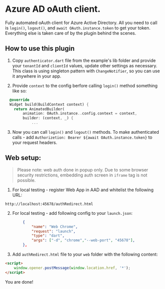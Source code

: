 # Azure AD oAuth client.

Fully automated oAuth client for Azure Active Directory. All you need to call is `login()`, `logout()`, and `await OAuth.instance.token` to get your token. Everything else is taken care of by the plugin behind the scenes.

## How to use this plugin

1. Copy `authenticator.dart` file from the example's lib folder and provide your `tenantId` and `clientId` values, update other settings as necessary. This class is using singleton pattern with `ChangeNotifier`, so you can use it anywhere in your app.

2. Provide `context` to the config berfore calling `login()` method something like so:

```dart
  @override
  Widget build(BuildContext context) {
    return AnimatedBuilder(
        animation: OAuth.instance..config.context = context,
        builder: (context, _) {
            ...
```

3. Now you can call `login()` and `logout()` methods. To make authenticated calls - add `Authorizetion: Bearer ${await OAuth.instance.token}` to your request headers.


## Web setup:

> Please note: web auth done in popup only. Due to some browser security restrictions, embedding auth screen in `iframe` tag is not possible.

1. For local testing - register Web App in AAD and whitelist the following URL:
```
http://localhost:45678/authRedirect.html
```

2. For local testing - add following config to your `launch.json`:

```json
        {
            "name": "Web Chrome",
            "request": "launch",
            "type": "dart",
            "args": ["-d", "chrome","--web-port", "45678"],
        },
```

3. Add `authRedirect.html` file to your `web` folder with the following content:

```html
<script>
    window.opener.postMessage(window.location.href, '*');
</script>
```

You are done!

